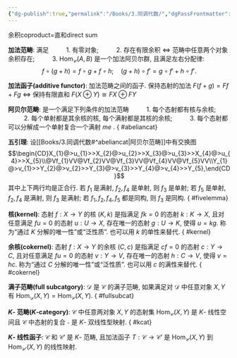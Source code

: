 ```yaml
---
{"dg-publish":true,"permalink":"/Books/3.同调代数/","dgPassFrontmatter":true}
---
```


余积coproduct=直和direct sum

**加法范畴**: 满足
$\qquad$ 1. 有零对象;
$\qquad$ 2. 存在有限余积 $\Leftrightarrow$ 范畴中任意两个对象余积存在;
$\qquad$ 3.  $\mathrm{Hom}_{\mathscr{C}}(A,B)$ 是一个加法阿贝尔群, 且满足左右分配律:
$$f\circ(g+h)=f\circ g+f\circ h;\quad (g+h)\circ f'=g\circ f'+h\circ f'.$$

**加法函子(additive functor)**: 加法范畴之间的函子. 保持态射的加法 $F(f+g)=Ff+Fg$ $\Longleftrightarrow$ 保持有限直和 $F(X\oplus Y)\cong FX\oplus FY$

**阿贝尔范畴**: 是一个满足下列条件的加法范畴 
$\qquad$ 1. 每个态射都有核与余核;
$\qquad$ 2. 每个单射都是其余核的核, 每个满射都是其核的余核;
$\qquad$ 3. 每个态射都可以分解成一个单射复合一个满射 $me$ .
{ #abeliancat}


**五引理**: 设[[Books/3.同调代数#^abeliancat\|阿贝尔范畴]]中有交换图 
$$\begin{CD}X_{1}@>u_{1}>>X_{2}@>u_{2}>>X_{3}@>u_{3}>>X_{4}@>u_{4}>>X_{5}\\@Vf_{1}VV@Vf_{2}VV@Vf_{3}VV@Vf_{4}VV@Vf_{5}VV\\Y_{1}@>v_{1}>>Y_{2}@>v_{2}>>Y_{3}@>v_{3}>>Y_{4}@>v_{4}>>Y_{5},\end{CD}$$
其中上下两行均是正合行. 若 $f_{1}$ 是满射, $f_{2},f_{4}$ 是单射, 则 $f_{3}$ 是单射; 若 $f_{5}$ 是单射, $f_{2},f_{4}$ 是满射, 则 $f_{3}$ 是满射; 若 $f_{1},f_{2},f_{4},f_{5}$ 都是同构, 则 $f_{3}$ 是同构.
{ #fivelemma}


**核(kernel)**: 态射 $f:X\longrightarrow Y$ 的核 $(K,k)$ 是指满足 $fk=0$ 的态射 $k:K\longrightarrow X$, 且对任意满足 $fu=0$ 的态射 $u:U\longrightarrow X$, 存在唯一的态射 $g:U\longrightarrow K$, 使得 $u=kg$. 称为“通过 $K$ 分解的唯一性”或“泛性质”. 也可以用 $k$ 的单性来替代.
{ #kernel}


**余核(cokernel)**: 态射 $f:X\longrightarrow Y$ 的余核 $(C,c)$ 是指满足 $cf=0$ 的态射 $c:Y\longrightarrow C$, 且对任意满足 $fu=0$ 的态射 $v:Y\longrightarrow V$, 存在唯一的态射 $h:C\longrightarrow V$, 使得 $v=hc$. 称为“通过 $C$ 分解的唯一性”或“泛性质”. 也可以用 $c$ 的满性来替代.
{ #cokernel}


**满子范畴(full subcatgory)**: $\mathcal{D}$ 是 $\mathcal{C}$ 的满子范畴,  如果满足对 $\mathcal{D}$ 中任意对象 $X,Y$ 有 $\mathrm{Hom}_{\mathcal{D}}(X,Y)=\mathrm{Hom}_{\mathcal{C}}(X,Y)$.
{ #fullsubcat}


**$K$- 范畴($K$-category)**: $\mathcal{C}$ 中任意两对象 $X,Y$ 的态射集 $\mathrm{Hom}_{\mathcal{C}}(X,Y)$ 是 $K$- 线性空间且 $\mathcal{C}$ 中态射的复合 $\circ$ 是 $K$- 双线性型映射.
{ #kcat}


**$K$- 线性函子**: $\mathcal{C}$ 和 $\mathcal{C}'$ 是 $K$- 范畴, 且加法函子 $T:\mathcal{C}\rightarrow\mathcal{C'}$ 是 $\mathrm{Hom}_{\mathcal{C}}(X,Y)$ 到 $\mathrm{Hom}_{\mathcal{C'}}(X,Y)$ 的线性映射.